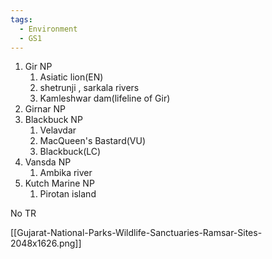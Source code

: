 ```yaml
---
tags:
  - Environment
  - GS1
---
```

1. Gir NP
	1. Asiatic lion(EN)
	2. shetrunji , sarkala rivers
	3. Kamleshwar dam(lifeline of Gir)
2. Girnar NP
3. Blackbuck NP
	1. Velavdar
	2. MacQueen's Bastard(VU)
	3. Blackbuck(LC)
4. Vansda NP
	1. Ambika river
5. Kutch Marine NP
	1. Pirotan island

No TR

[[Gujarat-National-Parks-Wildlife-Sanctuaries-Ramsar-Sites-2048x1626.png]]